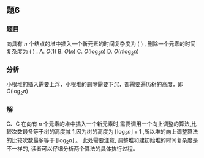 ## 题6
### 题目
向具有 $n$ 个结点的堆中插入一个新元素的时间复杂度为 ( ) , 删除一个元素的时间复杂度为 ( ) .
A. $O( 1)$ 
B. $O( n)$ 
C. $O( {{\log }_{2}n})$
D. $O( {n{\log }_{2}n})$
### 分析
小根堆的插入需要上浮，小根堆的删除需要下沉，都需要遍历树的高度，即 $O( {{\log }_{2}n})$
### 解
C、C
在向有 $n$ 个元素的堆中插入一个新元素时,需要调用一个向上调整的算法,比较次数最多等于树的高度减 1,因为树的高度为 $\lfloor  {{\log }_{2}n}\rfloor   + 1$ ,所以堆的向上调整算法的比较次数最多等于 $\lfloor  {{\log }_{2}n}\rfloor$ 。
此处需要注意, 调整堆和建初始堆的时间复杂度是不一样的, 读者可以仔细分析两个算法的具体执行过程。
